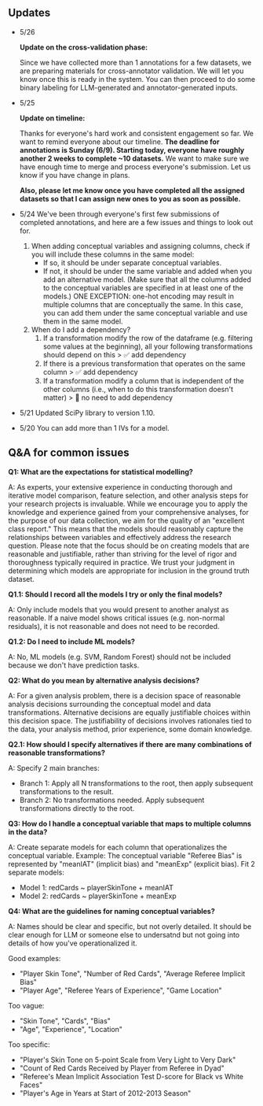 ## Updates
+ 5/26
  
  **Update on the cross-validation phase:**

  Since we have collected more than 1 annotations for a few datasets, we are preparing materials for cross-annotator validation. We will let you know once this is ready in the system. You can then proceed to do some binary labeling for LLM-generated and annotator-generated inputs.
   
+ 5/25

  **Update on timeline:**

  Thanks for everyone's hard work and consistent engagement so far. We want to remind everyone about our timeline. **The deadline for annotations is Sunday (6/9). Starting today, everyone have roughly another 2 weeks to complete ~10 datasets.** We want to make sure we have enough time to merge and process everyone's submission. Let us know if you have change in plans.
  
  **Also, please let me know once you have completed all the assigned datasets so that I can assign new ones to you as soon as possible.**

+ 5/24
  We've been through everyone's first few submissions of completed annotations, and here are a few issues and things to look out for.
    1. When adding conceptual variables and assigning columns, check if you will include these columns in the same model:
        - If so, it should be under separate conceptual variables.
        - If not, it should be under the same variable and added when you add an alternative model. (Make sure that all the columns added to the conceptual variables are specified in at least one of the models.)
    ONE EXCEPTION: one-hot encoding may result in multiple columns that are conceptually the same. In this case, you can add them under the same conceptual variable and use them in the same model.
    2. When do I add a dependency?
        1. If a transformation modify the row of the dataframe (e.g. filtering some values at the beginning), all your following transformations should depend on this > ✅ add dependency
        2. If there is a previous transformation that operates on the same column > ✅ add dependency
        3. If a transformation modify a column that is independent of the other columns (i.e., when to do this transformation doesn't matter) > 🙅 no need to add dependency
           
+ 5/21 Updated SciPy library to version 1.10.

+ 5/20 You can add more than 1 IVs for a model.


## Q&A for common issues

**Q1: What are the expectations for statistical modelling?**

A: As experts, your extensive experience in conducting thorough and iterative model comparison, feature selection, and other analysis steps for your research projects is invaluable. While we encourage you to apply the knowledge and experience gained from your comprehensive analyses, for the purpose of our data collection, we aim for the quality of an "excellent class report." This means that the models should reasonably capture the relationships between variables and effectively address the research question. Please note that the focus should be on creating models that are reasonable and justifiable, rather than striving for the level of rigor and thoroughness typically required in practice. We trust your judgment in determining which models are appropriate for inclusion in the ground truth dataset.

**Q1.1: Should I record all the models I try or only the final models?**

A: Only include models that you would present to another analyst as reasonable. If a naive model shows critical issues (e.g. non-normal residuals), it is not reasonable and does not need to be recorded.

**Q1.2: Do I need to include ML models?**

A: No, ML models (e.g. SVM, Random Forest) should not be included because we don't have prediction tasks.

**Q2: What do you mean by alternative analysis decisions?**

A: For a given analysis problem, there is a decision space of reasonable analysis decisions surrounding the conceptual model and data transformations. Alternative decisions are equally justifiable choices within this decision space. The justifiability of decisions involves rationales tied to the data, your analysis method, prior experience, some domain knowledge.

**Q2.1: How should I specify alternatives if there are many combinations of reasonable transformations?**

A: Specify 2 main branches:
  - Branch 1: Apply all N transformations to the root, then apply subsequent transformations to the result.
  - Branch 2: No transformations needed. Apply subsequent transformations directly to the root.

**Q3: How do I handle a conceptual variable that maps to multiple columns in the data?**

A: Create separate models for each column that operationalizes the conceptual variable. 
Example: The conceptual variable "Referee Bias" is represented by "meanIAT" (implicit bias) and "meanExp" (explicit bias). Fit 2 separate models:
  - Model 1: redCards ~ playerSkinTone + meanIAT
  - Model 2: redCards ~ playerSkinTone + meanExp

**Q4: What are the guidelines for naming conceptual variables?**

A: Names should be clear and specific, but not overly detailed. It should be clear enough for LLM or someone else to undersatnd but not going into details of how you've operationalized it.

Good examples:
- "Player Skin Tone", "Number of Red Cards", "Average Referee Implicit Bias"
- "Player Age", "Referee Years of Experience", "Game Location"

Too vague: 
- "Skin Tone", "Cards", "Bias"
- "Age", "Experience", "Location"  

Too specific:
- "Player's Skin Tone on 5-point Scale from Very Light to Very Dark"
- "Count of Red Cards Received by Player from Referee in Dyad" 
- "Referee's Mean Implicit Association Test D-score for Black vs White Faces"
- "Player's Age in Years at Start of 2012-2013 Season"
